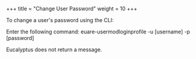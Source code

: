 +++
title = "Change User Password"
weight = 10
+++

To change a user's password using the CLI: 

Enter the following command: 
    euare-usermodloginprofile -u [username] -p [password]

Eucalyptus does not return a message. 